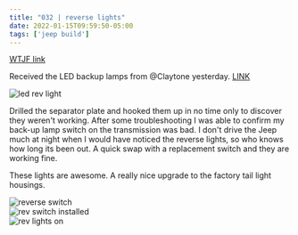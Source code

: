 ```yaml
---
title: "032 | reverse lights"
date: 2022-01-15T09:59:50-05:00
tags: ['jeep build']
---
```

[WTJF link](https://wranglertjforum.com/threads/prndls-tj-build-ii-the-green-one.55717/post-1041569)

Received the LED backup lamps from @Claytone yesterday. [LINK](https://wranglertjforum.com/threads/led-backup-lights.57845/)

![led rev light](/build-thread/img/PXL_20220114_225439367.MP.jpg)  

Drilled the separator plate and hooked them up in no time only to discover they weren't working. After some troubleshooting I was able to confirm my back-up lamp switch on the transmission was bad. I don't drive the Jeep much at night when I would have noticed the reverse lights, so who knows how long its been out. A quick swap with a replacement switch and they are working fine.

These lights are awesome. A really nice upgrade to the factory tail light housings.

![reverse switch](/build-thread/img/PXL_20220115_172616967.MP.jpg)  
![rev switch installed ](/build-thread/img/PXL_20220115_172646158.MP.jpg)  
![rev lights on](/build-thread/img/PXL_20220115_172527482.MP.jpg)  